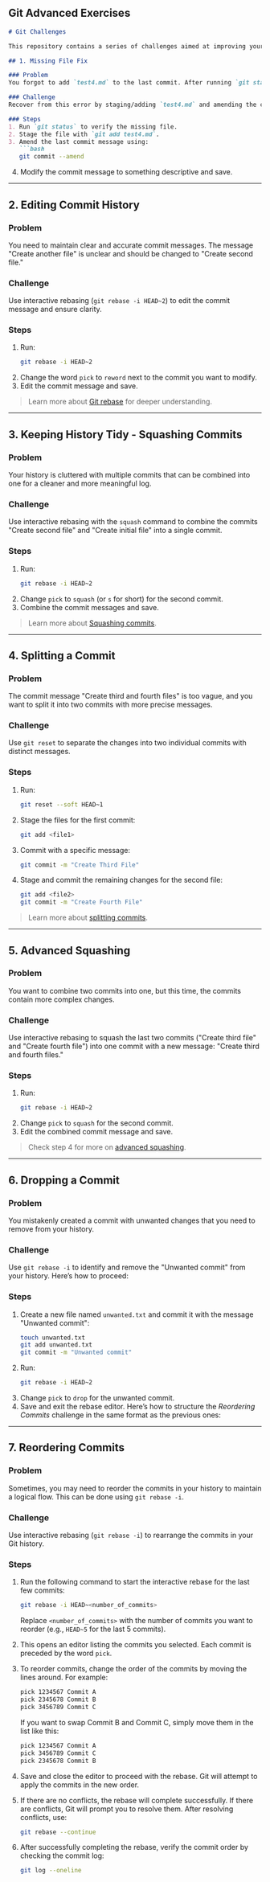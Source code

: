 ## Git Advanced Exercises

```markdown
# Git Challenges

This repository contains a series of challenges aimed at improving your understanding and proficiency with Git. These tasks cover common scenarios you'll encounter when working with version control. Below is a breakdown of the challenges, along with a brief explanation and step-by-step instructions for each task.

## 1. Missing File Fix

### Problem
You forgot to add `test4.md` to the last commit. After running `git status` and `git log`, you realize this oversight.

### Challenge
Recover from this error by staging/adding `test4.md` and amending the commit message with an appropriate description.

### Steps
1. Run `git status` to verify the missing file.
2. Stage the file with `git add test4.md`.
3. Amend the last commit message using:
   ```bash
   git commit --amend
   ```
4. Modify the commit message to something descriptive and save.

---

## 2. Editing Commit History

### Problem
You need to maintain clear and accurate commit messages. The message "Create another file" is unclear and should be changed to "Create second file."

### Challenge
Use interactive rebasing (`git rebase -i HEAD~2`) to edit the commit message and ensure clarity.

### Steps
1. Run:
   ```bash
   git rebase -i HEAD~2
   ```
2. Change the word `pick` to `reword` next to the commit you want to modify.
3. Edit the commit message and save.

> Learn more about [Git rebase](https://git-scm.com/book/en/v2/Git-Tools-Rebasing) for deeper understanding.

---

## 3. Keeping History Tidy - Squashing Commits

### Problem
Your history is cluttered with multiple commits that can be combined into one for a cleaner and more meaningful log.

### Challenge
Use interactive rebasing with the `squash` command to combine the commits "Create second file" and "Create initial file" into a single commit.

### Steps
1. Run:
   ```bash
   git rebase -i HEAD~2
   ```
2. Change `pick` to `squash` (or `s` for short) for the second commit.
3. Combine the commit messages and save.

> Learn more about [Squashing commits](https://www.git-scm.com/book/en/v2/Git-Tools-Rewriting-History).

---

## 4. Splitting a Commit

### Problem
The commit message "Create third and fourth files" is too vague, and you want to split it into two commits with more precise messages.

### Challenge
Use `git reset` to separate the changes into two individual commits with distinct messages.

### Steps
1. Run:
   ```bash
   git reset --soft HEAD~1
   ```
2. Stage the files for the first commit:
   ```bash
   git add <file1>
   ```
3. Commit with a specific message:
   ```bash
   git commit -m "Create Third File"
   ```
4. Stage and commit the remaining changes for the second file:
   ```bash
   git add <file2>
   git commit -m "Create Fourth File"
   ```

> Learn more about [splitting commits](https://www.git-scm.com/book/en/v2/Git-Tools-Rewriting-History).

---

## 5. Advanced Squashing

### Problem
You want to combine two commits into one, but this time, the commits contain more complex changes.

### Challenge
Use interactive rebasing to squash the last two commits ("Create third file" and "Create fourth file") into one commit with a new message: "Create third and fourth files."

### Steps
1. Run:
   ```bash
   git rebase -i HEAD~2
   ```
2. Change `pick` to `squash` for the second commit.
3. Edit the combined commit message and save.

> Check step 4 for more on [advanced squashing](https://www.git-scm.com/book/en/v2/Git-Tools-Rewriting-History).

---

## 6. Dropping a Commit

### Problem
You mistakenly created a commit with unwanted changes that you need to remove from your history.

### Challenge
Use `git rebase -i` to identify and remove the "Unwanted commit" from your history. Here’s how to proceed:

### Steps
1. Create a new file named `unwanted.txt` and commit it with the message "Unwanted commit":
   ```bash
   touch unwanted.txt
   git add unwanted.txt
   git commit -m "Unwanted commit"
   ```
2. Run:
   ```bash
   git rebase -i HEAD~2
   ```
3. Change `pick` to `drop` for the unwanted commit.
4. Save and exit the rebase editor.
Here’s how to structure the *Reordering Commits* challenge in the same format as the previous ones:

---

## 7. Reordering Commits

### Problem
Sometimes, you may need to reorder the commits in your history to maintain a logical flow. This can be done using `git rebase -i`.

### Challenge
Use interactive rebasing (`git rebase -i`) to rearrange the commits in your Git history.

### Steps
1. Run the following command to start the interactive rebase for the last few commits:
   ```bash
   git rebase -i HEAD~<number_of_commits>
   ```
   Replace `<number_of_commits>` with the number of commits you want to reorder (e.g., `HEAD~5` for the last 5 commits).
   
2. This opens an editor listing the commits you selected. Each commit is preceded by the word `pick`.

3. To reorder commits, change the order of the commits by moving the lines around. For example:
   ```bash
   pick 1234567 Commit A
   pick 2345678 Commit B
   pick 3456789 Commit C
   ```
   If you want to swap Commit B and Commit C, simply move them in the list like this:
   ```bash
   pick 1234567 Commit A
   pick 3456789 Commit C
   pick 2345678 Commit B
   ```

4. Save and close the editor to proceed with the rebase. Git will attempt to apply the commits in the new order.

5. If there are no conflicts, the rebase will complete successfully. If there are conflicts, Git will prompt you to resolve them. After resolving conflicts, use:
   ```bash
   git rebase --continue
   ```

6. After successfully completing the rebase, verify the commit order by checking the commit log:
   ```bash
   git log --oneline
   ```
